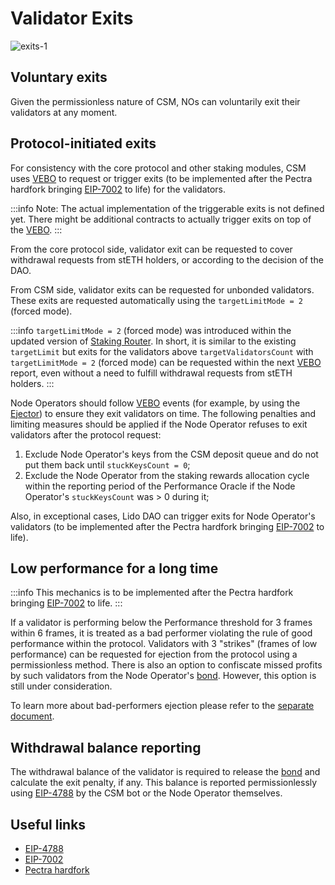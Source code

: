# Validator Exits
![exits-1](../../../static/img/csm/exits-1.png)

## Voluntary exits
Given the permissionless nature of CSM, NOs can voluntarily exit their validators at any moment.

## Protocol-initiated exits
For consistency with the core protocol and other staking modules, CSM uses [VEBO](/contracts/validators-exit-bus-oracle) to request or trigger exits (to be implemented after the Pectra hardfork bringing [EIP-7002](https://eips.ethereum.org/EIPS/eip-7002) to life) for the validators.

:::info
Note: The actual implementation of the triggerable exits is not defined yet. There might be additional contracts to actually trigger exits on top of the [VEBO](/contracts/validators-exit-bus-oracle).
:::

From the core protocol side, validator exit can be requested to cover withdrawal requests from stETH holders, or according to the decision of the DAO.

From CSM side, validator exits can be requested for unbonded validators. These exits are requested automatically using the `targetLimitMode = 2` (forced mode).

:::info
`targetLimitMode = 2` (forced mode) was introduced within the updated version of [Staking Router](https://hackmd.io/@lido/BJXRTxMRp#Forced-Exit-Requests1). In short, it is similar to the existing `targetLimit` but exits for the validators above `targetValidatorsCount` with `targetLimitMode = 2` (forced mode) can be requested within the next [VEBO](/contracts/validators-exit-bus-oracle) report, even without a need to fulfill withdrawal requests from stETH holders.
:::

Node Operators should follow [VEBO](/contracts/validators-exit-bus-oracle) events (for example, by using the [Ejector](https://github.com/lidofinance/validator-ejector)) to ensure they exit validators on time. The following penalties and limiting measures should be applied if the Node Operator refuses to exit validators after the protocol request:
1. Exclude Node Operator's keys from the CSM deposit queue and do not put them back until `stuckKeysCount = 0`;
2. Exclude the Node Operator from the staking rewards allocation cycle within the reporting period of the Performance Oracle if the Node Operator's `stuckKeysCount` was > 0 during it;

Also, in exceptional cases, Lido DAO can trigger exits for Node Operator's validators (to be implemented after the Pectra hardfork bringing [EIP-7002](https://eips.ethereum.org/EIPS/eip-7002) to life).

## Low performance for a long time

:::info
This mechanics is to be implemented after the Pectra hardfork bringing [EIP-7002](https://eips.ethereum.org/EIPS/eip-7002) to life.
:::

If a validator is performing below the Performance threshold for 3 frames within 6 frames, it is treated as a bad performer violating the rule of good performance within the protocol. Validators with 3 "strikes" (frames of low performance) can be requested for ejection from the protocol using a permissionless method. There is also an option to confiscate missed profits by such validators from the Node Operator's [bond](./join-csm#bond). However, this option is still under consideration.

To learn more about bad-performers ejection please refer to the [separate document](https://hackmd.io/@lido/Sy0nRd36a).

## Withdrawal balance reporting
The withdrawal balance of the validator is required to release the [bond](./join-csm#bond) and calculate the exit penalty, if any. This balance is reported permissionlessly using [EIP-4788](https://eips.ethereum.org/EIPS/eip-4788) by the CSM bot or the Node Operator themselves.


## Useful links

- [EIP-4788](https://eips.ethereum.org/EIPS/eip-4788)
- [EIP-7002](https://eips.ethereum.org/EIPS/eip-7002)
- [Pectra hardfork](https://eips.ethereum.org/EIPS/eip-7600)
